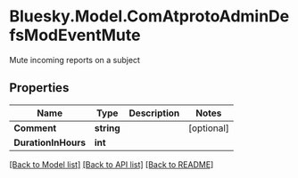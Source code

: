 # Bluesky.Model.ComAtprotoAdminDefsModEventMute
Mute incoming reports on a subject

## Properties

Name | Type | Description | Notes
------------ | ------------- | ------------- | -------------
**Comment** | **string** |  | [optional] 
**DurationInHours** | **int** |  | 

[[Back to Model list]](../README.md#documentation-for-models) [[Back to API list]](../README.md#documentation-for-api-endpoints) [[Back to README]](../README.md)

